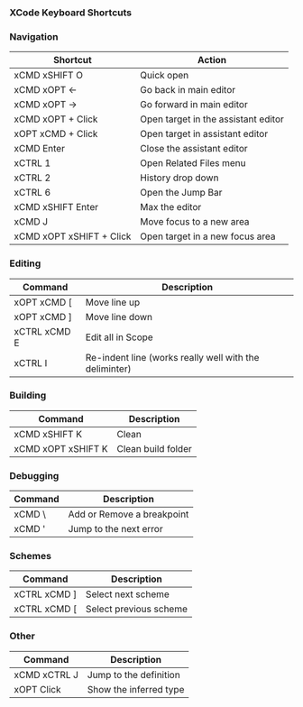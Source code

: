 ### XCode Keyboard Shortcuts

<!-- 
### Moving around
(← moves in the opposite direction. Use xSHIFT to hightlight)

| Command | Description| 
| -- | -- |
| xOPT → |Next word|
| xCTRL → |Next subword |
| xCMD → |End of line| 

-->

### Navigation
| Shortcut | Action |
| --|--|
| xCMD xSHIFT O | Quick open |
| xCMD xOPT ← | Go back in main editor |
| xCMD xOPT → | Go forward in main editor|
| xCMD xOPT + Click | Open target in the assistant editor |
| xOPT xCMD + Click | Open target in assistant editor|
| xCMD Enter | Close the assistant editor|
| xCTRL 1 | Open Related Files menu|
| xCTRL 2 | History drop down |
| xCTRL 6 | Open the Jump Bar|
| xCMD xSHIFT Enter | Max the editor|
| xCMD J | Move focus to a new area |
| xCMD xOPT xSHIFT + Click | Open target in a new focus area |

### Editing
|Command|Description|
|--|--|
| xOPT xCMD [ | Move line up|
| xOPT xCMD ] | Move line down|
| xCTRL xCMD E | Edit all in Scope|
| xCTRL I | Re-indent line (works really well with the deliminter) |

### Building
| Command | Description |
|--|--|
| xCMD xSHIFT K | Clean |
| xCMD xOPT xSHIFT K | Clean build folder |

### Debugging

|Command|Description|
|--|--|
|xCMD \ | Add or Remove a breakpoint|
| xCMD ' | Jump to the next error|

### Schemes
| Command|Description |
| --|-- |
| xCTRL xCMD ] | Select next scheme |
| xCTRL xCMD [ | Select previous scheme |

### Other
| Command|Description |
| --|-- |
| xCMD xCTRL J | Jump to the definition |
| xOPT Click | Show the inferred type  |

<!-- 
| xCMD xOPT < | Move content from the assistant editor to the main |
| xOPT S| Behaviors|
| xOPT xSHIFT Enter |  |

 -->
